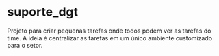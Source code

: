 # suporte_dgt

Projeto para criar pequenas tarefas onde todos podem ver as tarefas do time. A ideia é centralizar as tarefas em um único ambiente customizado para o setor.
